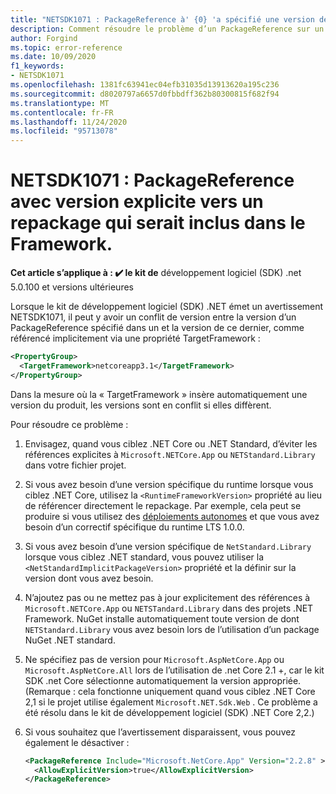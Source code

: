 ```yaml
---
title: "NETSDK1071 : PackageReference à' {0} 'a spécifié une version de `{1}` ."
description: Comment résoudre le problème d’un PackageReference sur un sous-package inclus avec une version de l’infrastructure.
author: Forgind
ms.topic: error-reference
ms.date: 10/09/2020
f1_keywords:
- NETSDK1071
ms.openlocfilehash: 1381fc63941ec04efb31035d13913620a195c236
ms.sourcegitcommit: d8020797a6657d0fbbdff362b80300815f682f94
ms.translationtype: MT
ms.contentlocale: fr-FR
ms.lasthandoff: 11/24/2020
ms.locfileid: "95713078"
---
```

# <a name="netsdk1071-explicitly-versioned-packagereference-to-a-metapackage-that-would-be-included-with-the-framework"></a>NETSDK1071 : PackageReference avec version explicite vers un repackage qui serait inclus dans le Framework.

**Cet article s’applique à : ✔️ le kit de** développement logiciel (SDK) .net 5.0.100 et versions ultérieures

Lorsque le kit de développement logiciel (SDK) .NET émet un avertissement NETSDK1071, il peut y avoir un conflit de version entre la version d’un PackageReference spécifié dans un et la version de ce dernier, comme référencé implicitement via une propriété TargetFramework :

```xml
<PropertyGroup>
  <TargetFramework>netcoreapp3.1</TargetFramework>
</PropertyGroup>
```

Dans la mesure où la « TargetFramework » insère automatiquement une version du produit, les versions sont en conflit si elles diffèrent.

Pour résoudre ce problème :

1. Envisagez, quand vous ciblez .NET Core ou .NET Standard, d’éviter les références explicites à `Microsoft.NETCore.App` ou `NETStandard.Library` dans votre fichier projet.
2. Si vous avez besoin d’une version spécifique du runtime lorsque vous ciblez .NET Core, utilisez la `<RuntimeFrameworkVersion>` propriété au lieu de référencer directement le repackage. Par exemple, cela peut se produire si vous utilisez des [déploiements autonomes](../../deploying/index.md#publish-self-contained) et que vous avez besoin d’un correctif spécifique du runtime LTS 1.0.0.
3. Si vous avez besoin d’une version spécifique de `NetStandard.Library` lorsque vous ciblez .NET standard, vous pouvez utiliser la `<NetStandardImplicitPackageVersion>` propriété et la définir sur la version dont vous avez besoin.
4. N’ajoutez pas ou ne mettez pas à jour explicitement des références à `Microsoft.NETCore.App` ou `NETSTandard.Library` dans des projets .NET Framework. NuGet installe automatiquement toute version de dont `NETStandard.Library` vous avez besoin lors de l’utilisation d’un package NuGet .NET standard.
5. Ne spécifiez pas de version pour `Microsoft.AspNetCore.App` ou `Microsoft.AspNetCore.All` lors de l’utilisation de .net Core 2.1 +, car le kit SDK .net Core sélectionne automatiquement la version appropriée. (Remarque : cela fonctionne uniquement quand vous ciblez .NET Core 2,1 si le projet utilise également `Microsoft.NET.Sdk.Web` . Ce problème a été résolu dans le kit de développement logiciel (SDK) .NET Core 2,2.)
6. Si vous souhaitez que l’avertissement disparaissent, vous pouvez également le désactiver :

   ```xml
   <PackageReference Include="Microsoft.NetCore.App" Version="2.2.8" >
     <AllowExplicitVersion>true</AllowExplicitVersion>
   </PackageReference>
   ```
